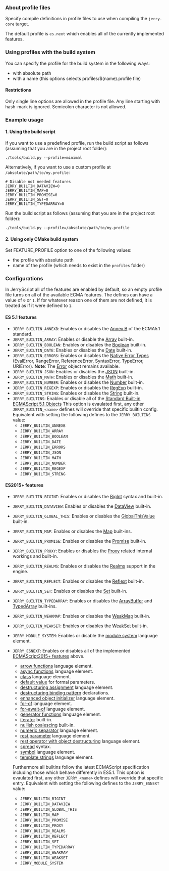 ### About profile files

Specify compile definitions in profile files to use when compiling the `jerry-core` target.

The default profile is ``es.next`` which enables all of the currently implemented features.

### Using profiles with the build system

You can specify the profile for the build system in the following ways:
  * with absolute path
  * with a name (this options selects profiles/$(name).profile file)

#### Restrictions
Only single line options are allowed in the profile file. Any line starting with hash-mark is ignored. Semicolon character is not allowed.


### Example usage

#### 1. Using the build script

If you want to use a predefined profile, run the build script as follows
(assuming that you are in the project root folder):

```
./tools/build.py --profile=minimal
```

Alternatively, if you want to use a custom profile at
`/absolute/path/to/my.profile`:

```
# Disable not needed features
JERRY_BUILTIN_DATAVIEW=0
JERRY_BUILTIN_MAP=0
JERRY_BUILTIN_PROMISE=0
JERRY_BUILTIN_SET=0
JERRY_BUILTIN_TYPEDARRAY=0
```

Run the build script as follows (assuming that you are in the project root
folder):

```
./tools/build.py --profile=/absolute/path/to/my.profile
```


#### 2. Using only CMake build system

Set FEATURE_PROFILE option to one of the following values:
* the profile with absolute path
* name of the profile (which needs to exist in the `profiles` folder)


### Configurations

In JerryScript all of the features are enabled by default, so an empty profile file turns on all of the available ECMA features.
The defines can have a value of `0` or `1`. If for whatever reason one of them are not defined, it is treated as if it were
defined to `1`.

#### ES 5.1 features

* `JERRY_BUILTIN_ANNEXB`:
  Enables or disables the [Annex B](http://www.ecma-international.org/ecma-262/5.1/index.html#sec-B) of the ECMA5.1 standard.
* `JERRY_BUILTIN_ARRAY`:
  Enables or disable the [Array](http://www.ecma-international.org/ecma-262/5.1/index.html#sec-15.4) built-in.
* `JERRY_BUILTIN_BOOLEAN`:
  Enables or disables the [Boolean](http://www.ecma-international.org/ecma-262/5.1/index.html#sec-15.6) built-in.
* `JERRY_BUILTIN_DATE`:
  Enables or disables the [Date](http://www.ecma-international.org/ecma-262/5.1/index.html#sec-15.9) built-in.
* `JERRY_BUILTIN_ERRORS`:
  Enables or disables the [Native Error Types](http://www.ecma-international.org/ecma-262/5.1/index.html#sec-15.11.6) (EvalError, RangeError, ReferenceError, SyntaxError, TypeError, URIError).
  **Note**: The [Error](http://www.ecma-international.org/ecma-262/5.1/index.html#sec-15.11.2) object remains available.
* `JERRY_BUILTIN_JSON`:
  Enables or disables the [JSON](http://www.ecma-international.org/ecma-262/5.1/index.html#sec-15.12) built-in.
* `JERRY_BUILTIN_MATH`:
  Enables or disables the [Math](http://www.ecma-international.org/ecma-262/5.1/index.html#sec-15.8) built-in.
* `JERRY_BUILTIN_NUMBER`:
  Enables or disables the [Number](http://www.ecma-international.org/ecma-262/5.1/index.html#sec-15.7) built-in.
* `JERRY_BUILTIN_REGEXP`:
  Enables or disables the [RegExp](http://www.ecma-international.org/ecma-262/5.1/index.html#sec-15.10) built-in.
* `JERRY_BUILTIN_STRING`:
  Enables or disables the [String](http://www.ecma-international.org/ecma-262/5.1/index.html#sec-15.5) built-in.
* `JERRY_BUILTINS`:
  Enables or disable all of the [Standard Built-in ECMAScript 5.1 Objects](http://www.ecma-international.org/ecma-262/5.1/index.html#sec-15)
  This option is evaulated first, any other `JERRY_BUILTIN_<name>` defines will override that specific builtin config.
  Equivalent with setting the following defines to the `JERRY_BUILTINS` value:
    * `JERRY_BUILTIN_ANNEXB`
    * `JERRY_BUILTIN_ARRAY`
    * `JERRY_BUILTIN_BOOLEAN`
    * `JERRY_BUILTIN_DATE`
    * `JERRY_BUILTIN_ERRORS`
    * `JERRY_BUILTIN_JSON`
    * `JERRY_BUILTIN_MATH`
    * `JERRY_BUILTIN_NUMBER`
    * `JERRY_BUILTIN_REGEXP`
    * `JERRY_BUILTIN_STRING`

#### ES2015+ features

* `JERRY_BUILTIN_BIGINT`:
  Enables or disables the [BigInt](https://262.ecma-international.org/11.0/#sec-ecmascript-language-types-bigint-type) syntax and built-in.
* `JERRY_BUILTIN_DATAVIEW`:
  Enables or disables the [DataView](https://www.ecma-international.org/ecma-262/6.0/#sec-dataview-objects) built-in.
* `JERRY_BUILTIN_GLOBAL_THIS`:
  Enables or disables the [GlobalThisValue](https://262.ecma-international.org/11.0/#sec-globalthis) built-in.
* `JERRY_BUILTIN_MAP`:
  Enables or disables the [Map](http://www.ecma-international.org/ecma-262/6.0/#sec-keyed-collection) built-ins.
* `JERRY_BUILTIN_PROMISE`:
  Enables or disables the [Promise](http://www.ecma-international.org/ecma-262/6.0/#sec-promise-objects) built-in.
* `JERRY_BUILTIN_PROXY`:
  Enables or disables the [Proxy](https://262.ecma-international.org/11.0/#sec-proxy-object-internal-methods-and-internal-slots) related internal workings and built-in.
* `JERRY_BUILTIN_REALMS`:
  Enables or disables the [Realms](https://262.ecma-international.org/11.0/#sec-code-realms) support in the engine.
* `JERRY_BUILTIN_REFLECT`:
  Enables or disables the [Reflext](https://262.ecma-international.org/11.0/#sec-reflect-object) built-in.
* `JERRY_BUILTIN_SET`:
  Enables or disables the [Set](https://www.ecma-international.org/ecma-262/6.0/#sec-set-objects) built-in.
* `JERRY_BUILTIN_TYPEDARRAY`:
  Enables or disables the [ArrayBuffer](http://www.ecma-international.org/ecma-262/6.0/#sec-arraybuffer-objects) and [TypedArray](http://www.ecma-international.org/ecma-262/6.0/#sec-typedarray-objects) built-ins.
* `JERRY_BUILTIN_WEAKMAP`:
  Enables or disables the [WeakMap](https://262.ecma-international.org/11.0/#sec-weakmap-objects) built-in.
* `JERRY_BUILTIN_WEAKSET`:
  Enables or disables the [WeakSet](https://262.ecma-international.org/11.0/#sec-weakmap-objects) built-in.
* `JERRY_MODULE_SYSTEM`:
  Enables or disable the [module system](http://www.ecma-international.org/ecma-262/6.0/#sec-modules) language element.
* `JERRY_ESNEXT`: Enables or disables all of the implemented [ECMAScript2015+ features](http://www.ecma-international.org/ecma-262/10.0/) above.
  * [arrow functions](http://www.ecma-international.org/ecma-262/6.0/#sec-arrow-function-definitions) language element.
  * [async functions](https://262.ecma-international.org/11.0/#sec-async-function-definitions) language element.
  * [class](https://www.ecma-international.org/ecma-262/6.0/#sec-class-definitions) language element.
  * [default value](http://www.ecma-international.org/ecma-262/6.0/#sec-function-definitions) for formal parameters.
  * [destructuring assignment](http://www.ecma-international.org/ecma-262/6.0/#sec-destructuring-assignment) language element.
  * [destructuring binding pattern](http://www.ecma-international.org/ecma-262/6.0/#sec-destructuring-binding-patterns) declarations.
  * [enhanced object initializer](http://www.ecma-international.org/ecma-262/6.0/#sec-object-initializer) language element.
  * [for-of](https://www.ecma-international.org/ecma-262/6.0/#sec-for-in-and-for-of-statements) language element.
  * [for-await-of](https://262.ecma-international.org/11.0/#sec-for-in-and-for-of-statements) language element.
  * [generator functions](http://www.ecma-international.org/ecma-262/6.0/#sec-generator-function-definitions) language element.
  * [iterator](https://www.ecma-international.org/ecma-262/6.0/#sec-iterator-interface) built-in.
  * [nullish coalescing](https://262.ecma-international.org/11.0/#prod-CoalesceExpression) built-in.
  * [numeric separator](https://github.com/tc39/proposal-numeric-separator) language element.
  * [rest parameter](http://www.ecma-international.org/ecma-262/6.0/#sec-function-definitions) language element.
  * [rest operator with object destructuring](https://262.ecma-international.org/11.0/#prod-ObjectBindingPattern) language element.
  * [spread](https://262.ecma-international.org/11.0/#prod-SpreadElement) syntax.
  * [symbol](https://www.ecma-international.org/ecma-262/6.0/#sec-symbol-objects) language element.
  * [template strings](http://www.ecma-international.org/ecma-262/6.0/#sec-static-semantics-templatestrings) language element.

  Furthermore all builtins follow the latest ECMAScript specification including those which behave differently in ES5.1.
  This option is evaulated first, any other `JERRY_<name>` defines will override that specific entry.
  Equivalent with setting the following defines to the `JERRY_ESNEXT` value:
    * `JERRY_BUILTIN_BIGINT`
    * `JERRY_BUILTIN_DATAVIEW`
    * `JERRY_BUILTIN_GLOBAL_THIS`
    * `JERRY_BUILTIN_MAP`
    * `JERRY_BUILTIN_PROMISE`
    * `JERRY_BUILTIN_PROXY`
    * `JERRY_BUILTIN_REALMS`
    * `JERRY_BUILTIN_REFLECT`
    * `JERRY_BUILTIN_SET`
    * `JERRY_BUILTIN_TYPEDARRAY`
    * `JERRY_BUILTIN_WEAKMAP`
    * `JERRY_BUILTIN_WEAKSET`
    * `JERRY_MODULE_SYSTEM`

